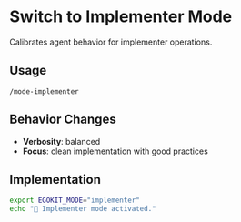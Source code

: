 # Switch to Implementer Mode

Calibrates agent behavior for implementer operations.

## Usage
`/mode-implementer`

## Behavior Changes
- **Verbosity**: balanced
- **Focus**: clean implementation with good practices

## Implementation
```bash
export EGOKIT_MODE="implementer"
echo "🎯 Implementer mode activated."
```